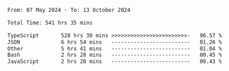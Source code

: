 
<!--START_SECTION:waka-->

```txt
From: 07 May 2024 - To: 13 October 2024

Total Time: 541 hrs 35 mins

TypeScript       528 hrs 30 mins >>>>>>>>>>>>>>>>>>>>>>>>-   96.57 %
JSON             6 hrs 54 mins   -------------------------   01.26 %
Other            5 hrs 41 mins   -------------------------   01.04 %
Bash             2 hrs 28 mins   -------------------------   00.45 %
JavaScript       2 hrs 20 mins   -------------------------   00.43 %
```

<!--END_SECTION:waka-->

<!--

### Hi there 👋
**Iam-cesar/Iam-cesar** is a ✨ _special_ ✨ repository because its `README.md` (this file) appears on your GitHub profile.

Here are some ideas to get you started:

- 🔭 I’m currently working on ...
- 🌱 I’m currently learning ...
- 👯 I’m looking to collaborate on ...
- 🤔 I’m looking for help with ...
- 💬 Ask me about ...
- 📫 How to reach me: ...
- 😄 Pronouns: ...
- ⚡ Fun fact: ...
-->
